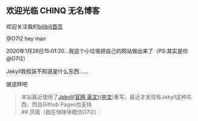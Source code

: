 ## 欢迎光临   CHINQ 无名博客
欢迎关注我的[bilibili首页](https://space.bilibili.com/341532844)
  
  
@O7I2 hey man


2020年1月26日15:01:20...我这个小垃圾把自己的网站做出来了（PS:其实是你@O7I2）

Jekyll我假装不知道是什么东西......

就这样吧
<blockquote>
本站最近使用了<a href="https://jekyllrb.com/" target="_blank">Jekyll(官网,英文)</a>(<a href="https://jekyllcn.com" target="_blank">中文</a>)重写，最近才发现有Jekyll这种东西，而且Github Pages也支持<br />
## 页面（我在悄咪咪模仿O7I2）：



